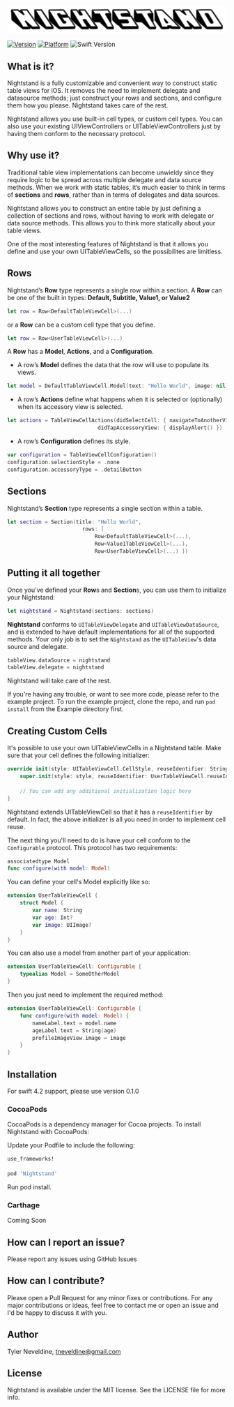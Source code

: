 ![Logo](Nightstand-Logo.png)


[![Version](https://img.shields.io/cocoapods/v/Nightstand.svg?style=flat)](https://cocoapods.org/pods/Nightstand)
[![Platform](https://img.shields.io/cocoapods/p/Nightstand.svg?style=flat)](https://cocoapods.org/pods/Nightstand)
![Swift Version](https://img.shields.io/badge/swift-5.0-orange.svg)

## What is it?
Nightstand is a fully customizable and convenient way to construct static table views for iOS. It removes the need to implement delegate and datasource methods; just construct your rows and sections, and configure them how you please. Nightstand takes care of the rest.

Nightstand allows you use built-in cell types, or custom cell types. You can also use your existing UIViewControllers or UITableViewControllers just by having them conform to the necessary protocol.

## Why use it?
Traditional table view implementations can become unwieldy since they require logic to be spread across multiple delegate and data source methods. When we work with static tables, it’s much easier to think in terms of **sections** and **rows**, rather than in terms of delegates and data sources.

Nightstand allows you to construct an entire table by just defining a collection of sections and rows, without having to work with delegate or data source methods. This allows you to think more statically about your table views.

One of the most interesting features of Nightstand is that it allows you define and use your own UITableViewCells, so the possibilites are limitless.

## Rows
Nightstand’s **Row** type represents a single row within a section. A **Row** can be one of the built in types: **Default, Subtitle, Value1, or Value2**

```swift
let row = Row<DefaultTableViewCell>(...)
```

or a **Row** can be a custom cell type that you define.

```swift
let row = Row<UserTableViewCell>(...)
```

A **Row** has a **Model**, **Actions**, and a **Configuration**.
* A row’s **Model** defines the data that the row will use to populate its views.

```swift
let model = DefaultTableViewCell.Model(text: "Hello World", image: nil)
```

* A row’s **Actions** define what happens when it is selected or (optionally) when its accessory view is selected.

```swift
let actions = TableViewCellActions(didSelectCell: { navigateToAnotherView() },
                             didTapAccessoryView: { displayAlert() })
```

* A row’s **Configuration** defines its style.

```swift
var configuration = TableViewCellConfiguration()
configuration.selectionStyle = .none
configuration.accessoryType = .detailButton
```

## Sections
Nightstand’s **Section** type represents a single section within a table.

```swift
let section = Section(title: "Hello World",
                        rows: [
                            Row<DefaultTableViewCell>(...),
                            Row<Value1TableViewCell>(...),
                            Row<UserTableViewCell>(...) ])
```

## Putting it all together
Once you’ve defined your **Row**s and **Section**s, you can use them to initialize your Nightstand:

```swift
let nightstand = Nightstand(sections: sections)
```
  
**Nightstand** conforms to `UITableViewDelegate` and `UITableViewDataSource`, and is extended to have default implementations for all of the supported methods. Your only job is to set the `Nightstand` as the `UITableView`'s data source and delegate.
  
```swift
tableView.dataSource = nightstand
tableView.delegate = nightstand
```
  
Nightstand will take care of the rest.

If you're having any trouble, or want to see more code, please refer to the example project. To run the example project, clone the repo, and run `pod install` from the Example directory first.

## Creating Custom Cells

It's possible to use your own UITableViewCells in a Nightstand table. Make sure that your cell defines the following initializer:

```swift
override init(style: UITableViewCell.CellStyle, reuseIdentifier: String?) {
    super.init(style: style, reuseIdentifier: UserTableViewCell.reuseIdentifier)
        
    // You can add any additional initialization logic here
}
```

Nightstand extends UITableViewCell so that it has a `reuseIdentifier` by default. In fact, the above initializer is all you need in order to implement cell reuse.

The next thing you'll need to do is have your cell conform to the `Configurable` protocol. This protocol has two requirements:

```swift
associatedtype Model
func configure(with model: Model)
```

You can define your cell's Model explicitly like so:

```swift
extension UserTableViewCell {
    struct Model {
        var name: String
        var age: Int?
        var image: UIImage?
    }
}
```

You can also use a model from another part of your application:

```swift
extension UserTableViewCell: Configurable {
    typealias Model = SomeOtherModel
}
```

Then you just need to implement the required method:

```swift
extension UserTableViewCell: Configurable {
    func configure(with model: Model) {
        nameLabel.text = model.name
        ageLabel.text = String(age)
        profileImageView.image = image
    }
}
```

## Installation

For swift 4.2 support, please use version 0.1.0

### CocoaPods

CocoaPods is a dependency manager for Cocoa projects. To install Nightstand with CocoaPods:

Update your Podfile to include the following:

```ruby
use_frameworks!

pod 'Nightstand'
```

Run pod install.

### Carthage

Coming Soon

## How can I report an issue?
Please report any issues using GitHub Issues

## How can I contribute?
Please open a Pull Request for any minor fixes or contributions. For any major contributions or ideas, feel free to contact me or open an issue and I'd be happy to discuss it with you.

## Author

Tyler Neveldine, tneveldine@gmail.com

## License

Nightstand is available under the MIT license. See the LICENSE file for more info.
